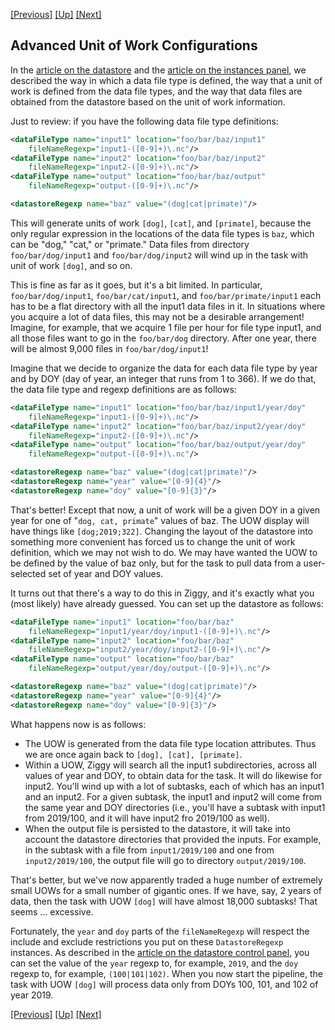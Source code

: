 <!-- -*-visual-line-*- -->

[[Previous]](nicknames.md)
[[Up]](dusty-corners.md)
[[Next]](contact-us.md)

## Advanced Unit of Work Configurations

In the [article on the datastore](datastore.md) and the [article on the instances panel](instances-panel.md), we described the way in which a data file type is defined, the way that a unit of work is defined from the data file types, and the way that data files are obtained from the datastore based on the unit of work information. 

Just to review: if you have the following data file type definitions:

```xml
<dataFileType name="input1" location="foo/bar/baz/input1"
    fileNameRegexp="input1-([0-9]+)\.nc"/>
<dataFileType name="input2" location="foo/bar/baz/input2"
    fileNameRegexp="input2-([0-9]+)\.nc"/>
<dataFileType name="output" location="foo/bar/baz/output"
    fileNameRegexp="output-([0-9]+)\.nc"/>

<datastoreRegexp name="baz" value="(dog|cat|primate)"/>
```

This will generate units of work `[dog]`, `[cat]`, and `[primate]`, because the only regular expression in the locations of the data file types is `baz`, which can be "dog," "cat," or "primate." Data files from directory `foo/bar/dog/input1` and `foo/bar/dog/input2` will wind up in the task with unit of work `[dog]`, and so on.

This is fine as far as it goes, but it's a bit limited. In particular, `foo/bar/dog/input1`, `foo/bar/cat/input1`, and `foo/bar/primate/input1` each has to be a flat directory with all the input1 data files in it. In situations where you acquire a lot of data files, this may not be a desirable arrangement! Imagine, for example, that we acquire 1 file per hour for file type input1, and all those files want to go in the `foo/bar/dog` directory. After one year, there will be almost 9,000 files in `foo/bar/dog/input1`!

Imagine that we decide to organize the data for each data file type by year and by DOY (day of year, an integer that runs from 1 to 366). If we do that, the data file type and regexp definitions are as follows:

```xml
<dataFileType name="input1" location="foo/bar/baz/input1/year/doy"
    fileNameRegexp="input1-([0-9]+)\.nc"/>
<dataFileType name="input2" location="foo/bar/baz/input2/year/doy"
    fileNameRegexp="input2-([0-9]+)\.nc"/>
<dataFileType name="output" location="foo/bar/baz/output/year/doy"
    fileNameRegexp="output-([0-9]+)\.nc"/>

<datastoreRegexp name="baz" value="(dog|cat|primate)"/>
<datastoreRegexp name="year" value="[0-9]{4}"/>
<datastoreRegexp name="doy" value="[0-9]{3}"/>
```

That's better! Except that now, a unit of work will be a given DOY in a given year for one of "`dog, cat, primate`" values of baz. The UOW display will have things like `[dog;2019;322]`. Changing the layout of the datastore into something more convenient has forced us to change the unit of work definition, which we may not wish to do. We may have wanted the UOW to be defined by the value of baz only, but for the task to pull data from a user-selected set of year and DOY values. 

It turns out that there's a way to do this in Ziggy, and it's exactly what you (most likely) have already guessed. You can set up the datastore as follows:

```xml
<dataFileType name="input1" location="foo/bar/baz"
    fileNameRegexp="input1/year/doy/input1-([0-9]+)\.nc"/>
<dataFileType name="input2" location="foo/bar/baz"
    fileNameRegexp="input2/year/doy/input2-([0-9]+)\.nc"/>
<dataFileType name="output" location="foo/bar/baz"
    fileNameRegexp="output/year/doy/output-([0-9]+)\.nc"/>

<datastoreRegexp name="baz" value="(dog|cat|primate)"/>
<datastoreRegexp name="year" value="[0-9]{4}"/>
<datastoreRegexp name="doy" value="[0-9]{3}"/>
```

What happens now is as follows:

- The UOW is generated from the data file type location attributes. Thus we are once again back to `[dog], [cat], [primate]`.
- Within a UOW, Ziggy will search all the input1 subdirectories, across all values of year and DOY, to obtain data for the task. It will do likewise for input2. You'll wind up with a lot of subtasks, each of which has an input1 and an input2. For a given subtask, the input1 and input2 will come from the same year and DOY directories (i.e., you'll have a subtask with input1 from 2019/100, and it will have input2 fro 2019/100 as well).
- When the output file is persisted to the datastore, it will take into account the datastore directories that provided the inputs. For example, in the subtask with a file from `input1/2019/100` and one from `input2/2019/100`, the output file will go to directory `output/2019/100`.

That's better, but we've now apparently traded a huge number of extremely small UOWs for a small number of gigantic ones. If we have, say, 2 years of data, then the task with UOW `[dog]` will have almost 18,000 subtasks! That seems ... excessive.

Fortunately, the `year` and `doy` parts of the `fileNameRegexp` will respect the include and exclude restrictions you put on these `DatastoreRegexp` instances. As described in the [article on the datastore control panel](datastore-regexp.md), you can set the value of the `year` regexp to, for example, `2019`, and the `doy` regexp to, for example, `(100|101|102)`. When you now start the pipeline, the task with UOW `[dog]` will process data only from DOYs 100, 101, and 102 of year 2019. 

[[Previous]](nicknames.md)
[[Up]](dusty-corners.md)
[[Next]](contact-us.md)
